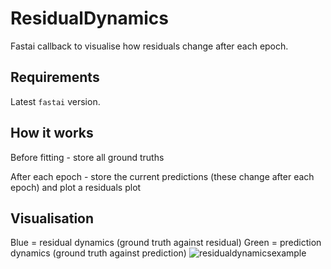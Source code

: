 # ResidualDynamics
Fastai callback to visualise how residuals change after each epoch.

## Requirements
Latest `fastai` version.

## How it works
Before fitting - store all ground truths

After each epoch - store the current predictions (these change after each epoch) and plot a residuals plot

## Visualisation
Blue = residual dynamics (ground truth against residual)
Green = prediction dynamics (ground truth against prediction)
![residualdynamicsexample](https://user-images.githubusercontent.com/70057706/109860509-2a154200-7c56-11eb-9f14-d273e4408ab7.gif)
